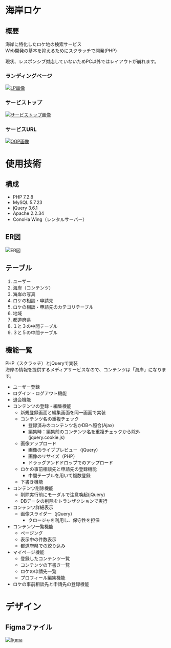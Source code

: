 # 海岸ロケ

## 概要

海岸に特化したロケ地の検索サービス<br >
Web開発の基本を抑えるためにスクラッチで開発(PHP）<br >

現状、レスポンシブ対応していないためPC以外ではレイアウトが崩れます。

### ランディングページ

<p>
<a href="https://kaigan-loca.com">
<img src="https://user-images.githubusercontent.com/103357793/222030432-10372aab-b6d2-4fea-a17f-aac6ddfa95ff.png" alt="LP画像" />
</a>
</p> 

### サービストップ

<p>
<a href="https://kaigan-loca.com/index">
<img src="https://user-images.githubusercontent.com/103357793/222030523-4aa6f6ae-202b-4c55-89f0-92462fb295c4.png" alt="サービストップ画像" />
</a>
</p> 

### サービスURL

<p>
<a href="https://kaigan-loca.com">
<img src="https://user-images.githubusercontent.com/103357793/222030615-3c0b021a-fde8-42eb-ace9-168a1ebbc7cd.png" alt="OGP画像" />
</a>
</p> 

# 使用技術

## 構成

- PHP 7.2.8
- MySQL 5.7.23
- jQuery 3.6.1
- Apache 2.2.34
- ConoHa Wing（レンタルサーバー）

## ER図

<p>
<img src="https://user-images.githubusercontent.com/103357793/222044832-e4069eab-a8e0-4039-b242-79029dca28e5.png" alt="ER図" />
</p> 

## テーブル

1. ユーザー
2. 海岸（コンテンツ）
3. 海岸の写真
4. ロケの相談・申請先
5. ロケの相談・申請先のカテゴリテーブル
6. 地域
7. 都道府県
8. １と３の中間テーブル
9. ３と５の中間テーブル

## 機能一覧

PHP（スクラッチ）とjQueryで実装<br>
海岸の情報を提供するメディアサービスなので、コンテンツは「海岸」になります。

- ユーザー登録
- ログイン・ログアウト機能
- 退会機能
- コンテンツの登録・編集機能
    - 新規登録画面と編集画面を同一画面で実装
    - コンテンツ名の重複チェック
        - 登録済みのコンテンツ名かDBへ照合(Ajax)
        - 編集時：編集前のコンテンツ名を重複チェックから除外(jquery.cookie.js)
    - 画像アップロード
        - 画像のライブプレビュー（jQuery）
        - 画像のリサイズ（PHP）
        - ドラッグアンドドロップでのアップロード
    - ロケの事前相談先と申請先の登録機能
        - 中間テーブルを用いて複数登録
    - 下書き機能
- コンテンツ削除機能
    - 削除実行前にモーダルで注意喚起(jQuery)
    - DBデータの削除をトランザクションで実行
- コンテンツ詳細表示
    - 画像スライダー（jQuery）
        - クロージャを利用し、保守性を担保
- コンテンツ一覧機能
    - ページング
    - 表示中の件数表示
    - 都道府県での絞り込み
- マイページ機能
    - 登録したコンテンツ一覧
    - コンテンツの下書き一覧
    - ロケの申請先一覧
    - プロフィール編集機能
- ロケの事前相談先と申請先の登録機能

# デザイン

## Figmaファイル

<p>
<a href="https://www.figma.com/file/afq9radNpVOPp4KibYrhfM/App-Design?node-id=0%3A1&t=AsMXxV7R1GlZGTQp-1">
<img src="https://user-images.githubusercontent.com/103357793/222037744-f0a4d1bc-d968-4f61-9d60-8d1dd53a3c37.png" alt="figma" />
</a>
</p> 
